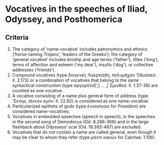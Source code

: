 # Vocatives in the speeches of Iliad, Odyssey, and Posthomerica

## Criteria

1. The category of ‘name-vocative’ includes patronymics and ethnics (‘horse-taming Trojans’, ‘leaders of the Greeks’); the category of ‘general vocative’ includes kinship and age terms (‘father’), titles (‘king’), terms of affection and esteem (‘my dear’), insults (‘dog’), or collective addresses (‘friends’).
2. Compound vocatives (type διογενὲς Λαερτιάδη, πολυμήχαν Ὀδυσσεῦ: Il. 2.173) or a combination of vocatives that belong to the same syntactical construction (type ἀργυρότοξ’,| ... ,| Σμινθεῦ: Il. 1.37-39) are counted as one vocative.
3. A vocative consisting of a name plus general form of address (type Ἕκτορ, τέκνον ἐμόν: Il. 22.82) is considered as one name-vocative. 
4. Particularized epithets of gods (type ἐννοσίγαιε for Poseidon) are considered name-vocatives.
5. Vocatives in embedded speeches (speech in speech), in the speeches in the  second song of Demodocus (Od. 8.266-366) and in the large flashback about Odysseus’ scar (Od. 19.393-467) are excluded. 
6. Vocatives that do not contain a name are called general, even though it may be clear to whom they refer (type μάντι κακῶν for Calchas: 1.106).

